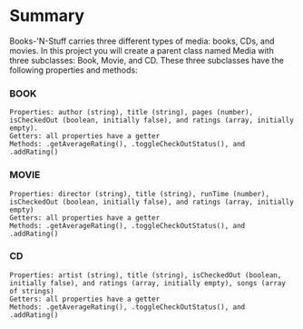 # Summary
Books-'N-Stuff carries three different types of media: books, CDs, and movies. In this project you will create a parent class named Media with three subclasses: Book, Movie, and CD. These three subclasses have the following properties and methods:

### BOOK
```
Properties: author (string), title (string), pages (number), isCheckedOut (boolean, initially false), and ratings (array, initially empty).
Getters: all properties have a getter
Methods: .getAverageRating(), .toggleCheckOutStatus(), and .addRating()
```

### MOVIE
```
Properties: director (string), title (string), runTime (number), isCheckedOut (boolean, initially false), and ratings (array, initially empty)
Getters: all properties have a getter
Methods: .getAverageRating(), .toggleCheckOutStatus(), and .addRating()
```

### CD
```
Properties: artist (string), title (string), isCheckedOut (boolean, initially false), and ratings (array, initially empty), songs (array of strings)
Getters: all properties have a getter
Methods: .getAverageRating(), .toggleCheckOutStatus(), and .addRating()
```
